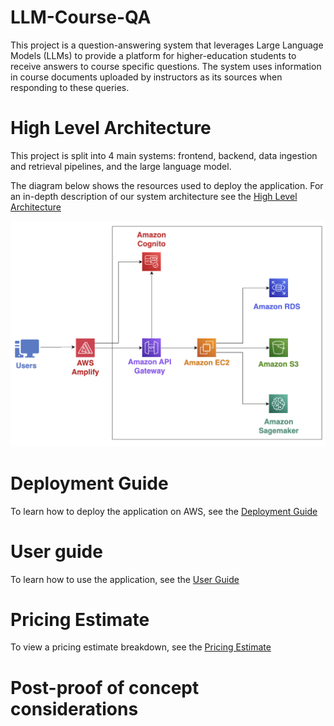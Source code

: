 # LLM-Course-QA
This project is a question-answering system that leverages Large Language Models (LLMs) to provide a platform for higher-education students to receive answers to course specific questions. The system uses information in course documents uploaded by instructors as its sources when responding to these queries. 
# High Level Architecture
This project is split into 4 main systems: frontend, backend, data ingestion and retrieval pipelines, and the large language model. 

The diagram below shows the resources used to deploy the application. For an in-depth description of our system architecture see the [High Level Architecture](./docs/HighLevelArchitecture.md)

![System Overview Diagram](./docs/images/cloud-diagram.png)
# Deployment Guide
To learn how to deploy the application on AWS, see the [Deployment Guide](./docs/DeploymentGuide.md)
# User guide
To learn how to use the application, see the [User Guide](./docs/UserGuide.md)

# Pricing Estimate
To view a pricing estimate breakdown, see the [Pricing Estimate](./docs/PricingEstimate.md)

# Post-proof of concept considerations

